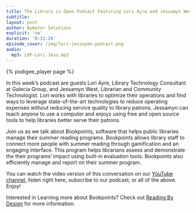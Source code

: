 ```yaml
---
title: The Library is Open Podcast Featuring Lori Ayre and Jessamyn West
subtitle:
layout: post
author: ByWater Solutions
explicit: 'no'
duration: '0:31:26'
episode_cover: /img/lori-jessaymn-podcast.png
audio:
  mp3: LOP-Lori-Jess.mp3
---
```


{% podigee_player page %}

In this week’s podcast are guests Lori Ayre, Library Technology Consultant at Galecia Group, and Jessamyn West, Librarian and Community Technologist.  Lori works with libraries to optimize their operations and find ways to leverage state-of-the-art technologies to reduce operating expenses without reducing service quality to library patrons. Jessamyn can teach anyone to use a computer and enjoys using free and open source tools to help libraries better serve their patrons.

Join us as we talk about Bookpoints, software that helps public libraries manage their summer reading programs. Bookpoints allows library staff to connect more people with summer reading through gamification and an engaging interface. This program helps librarians assess and demonstrate the their programs’ impact using built-in evaluation tools. Bookpoints also efficiently manage and report on their summer program.

You can watch the video version of this conversation on our [YouTube channel](https://www.youtube.com/playlist?list=PLV_OXyJ1D3Bi8zmgDWnaDz2d35FkC6j-v), listen right here, subscribe to our podcast, or all of the above. Enjoy!

Interested in Learning more about Bookpoints? Check out [Reading By Design](http://readingbydesign.org/) for more information.
